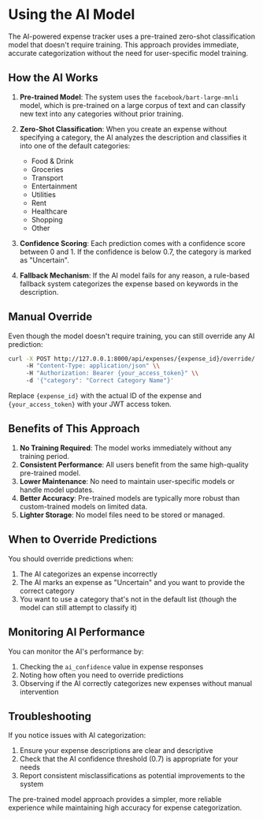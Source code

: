 # Using the AI Model

The AI-powered expense tracker uses a pre-trained zero-shot classification model that doesn't require training. This approach provides immediate, accurate categorization without the need for user-specific model training.

## How the AI Works

1. **Pre-trained Model**: The system uses the `facebook/bart-large-mnli` model, which is pre-trained on a large corpus of text and can classify new text into any categories without prior training.

2. **Zero-Shot Classification**: When you create an expense without specifying a category, the AI analyzes the description and classifies it into one of the default categories:
   - Food & Drink
   - Groceries
   - Transport
   - Entertainment
   - Utilities
   - Rent
   - Healthcare
   - Shopping
   - Other

3. **Confidence Scoring**: Each prediction comes with a confidence score between 0 and 1. If the confidence is below 0.7, the category is marked as "Uncertain".

4. **Fallback Mechanism**: If the AI model fails for any reason, a rule-based fallback system categorizes the expense based on keywords in the description.

## Manual Override

Even though the model doesn't require training, you can still override any AI prediction:

```bash
curl -X POST http://127.0.0.1:8000/api/expenses/{expense_id}/override/ \\
     -H "Content-Type: application/json" \\
     -H "Authorization: Bearer {your_access_token}" \\
     -d '{"category": "Correct Category Name"}'
```

Replace `{expense_id}` with the actual ID of the expense and `{your_access_token}` with your JWT access token.

## Benefits of This Approach

1. **No Training Required**: The model works immediately without any training period.
2. **Consistent Performance**: All users benefit from the same high-quality pre-trained model.
3. **Lower Maintenance**: No need to maintain user-specific models or handle model updates.
4. **Better Accuracy**: Pre-trained models are typically more robust than custom-trained models on limited data.
5. **Lighter Storage**: No model files need to be stored or managed.

## When to Override Predictions

You should override predictions when:
1. The AI categorizes an expense incorrectly
2. The AI marks an expense as "Uncertain" and you want to provide the correct category
3. You want to use a category that's not in the default list (though the model can still attempt to classify it)

## Monitoring AI Performance

You can monitor the AI's performance by:
1. Checking the `ai_confidence` value in expense responses
2. Noting how often you need to override predictions
3. Observing if the AI correctly categorizes new expenses without manual intervention

## Troubleshooting

If you notice issues with AI categorization:
1. Ensure your expense descriptions are clear and descriptive
2. Check that the AI confidence threshold (0.7) is appropriate for your needs
3. Report consistent misclassifications as potential improvements to the system

The pre-trained model approach provides a simpler, more reliable experience while maintaining high accuracy for expense categorization.